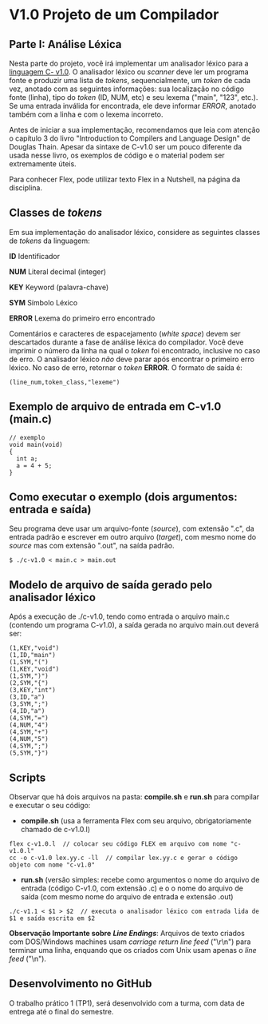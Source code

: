 # V1.0 Projeto de um Compilador
  
## Parte I: Análise Léxica

Nesta parte do projeto, você irá implementar um analisador léxico para a [linguagem C- v1.0](./C-V1.0.md).
O analisador léxico ou _scanner_ deve ler um programa fonte e produzir uma lista de _tokens_, 
sequencialmente, um _token_ de cada vez, anotado com as seguintes informações: 
sua localização no código fonte (linha), tipo do _token_ (ID, NUM, etc) e seu lexema ("main", "123", etc.).
Se uma entrada inválida for encontrada, ele deve informar _ERROR_, anotado também com a linha e com o lexema incorreto.

Antes de iniciar a sua implementação, recomendamos que leia com atenção o capítulo 3
do livro "Introduction to Compilers and Language Design" de Douglas Thain. 
Apesar da sintaxe de C-v1.0 ser um pouco diferente da usada nesse livro, os exemplos de código e o material podem ser extremamente úteis.

Para conhecer Flex, pode utilizar texto Flex in a Nutshell, na página da disciplina.

## Classes de _tokens_

Em sua implementação do analisador léxico, considere as seguintes classes de _tokens_ da linguagem:

__ID__      Identificador

__NUM__     Literal decimal (integer)

__KEY__     Keyword (palavra-chave)

__SYM__     Símbolo Léxico

__ERROR__   Lexema do primeiro erro encontrado

Comentários e caracteres de espacejamento (_white space_) devem ser descartados durante a fase de análise léxica do compilador. 
Você deve imprimir o número da linha na qual o _token_ foi encontrado, inclusive no caso de erro. 
O analisador léxico *não* deve parar após encontrar o primeiro erro léxico.
No caso de erro, retornar o _token_ __ERROR__.
O formato de saída é:

``` (line_num,token_class,"lexeme") ```

## Exemplo de arquivo de entrada em C-v1.0 (main.c)
```
// exemplo
void main(void)
{
  int a;
  a = 4 + 5;
}
```

## Como executar o exemplo (dois argumentos: entrada e saída)

Seu programa deve usar um arquivo-fonte (_source_), com extensão ".c", da entrada padrão
e escrever em outro arquivo (_target_), com mesmo nome do _source_ mas com extensão ".out", na saída padrão.

```
$ ./c-v1.0 < main.c > main.out
```

## Modelo de arquivo de saída gerado pelo analisador léxico
Após a execução de ./c-v1.0, tendo como entrada o arquivo main.c (contendo um programa C-v1.0), 
a saída gerada no arquivo main.out deverá ser:
```
(1,KEY,"void")
(1,ID,"main")
(1,SYM,"(")
(1,KEY,"void")
(1,SYM,")")
(2,SYM,"{")
(3,KEY,"int")
(3,ID,"a")
(3,SYM,";")
(4,ID,"a")
(4,SYM,"=")
(4,NUM,"4")
(4,SYM,"+")
(4,NUM,"5")
(4,SYM,";")
(5,SYM,"}")
```

## Scripts
Observar que há dois arquivos na pasta: __compile.sh__ e __run.sh__ para compilar e executar o seu código:

+ __compile.sh__ (usa a ferramenta Flex com seu arquivo, obrigatoriamente chamado de c-v1.0.l)
```
flex c-v1.0.l  // colocar seu código FLEX em arquivo com nome "c-v1.0.l"
cc -o c-v1.0 lex.yy.c -ll  // compilar lex.yy.c e gerar o código objeto com nome "c-v1.0"
```
+ __run.sh__ (versão simples: recebe como argumentos o nome do arquivo de entrada (código C-v1.0, com extensão .c) 
e o o nome do arquivo de saída (com mesmo nome do arquivo de entrada e extensão .out)
```
./c-v1.1 < $1 > $2  // executa o analisador léxico com entrada lida de $1 e saída escrita em $2
```

__Observação Importante sobre__ ___Line Endings___: 
Arquivos de texto criados com DOS/Windows machines usam _carriage return_ _line feed_ ("\r\n") para terminar uma linha, 
enquando que os criados com Unix usam apenas o _line feed_ ("\n").

## Desenvolvimento no GitHub

O trabalho prático 1 (TP1), será desenvolvido com a turma, com data de entrega até o final do semestre.
